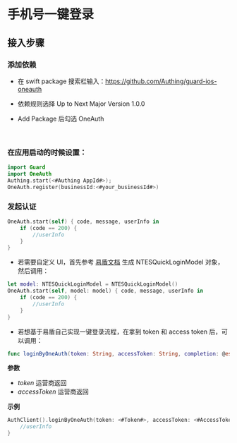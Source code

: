 # 手机号一键登录

<LastUpdated/>

## 接入步骤

### 添加依赖

- 在 swift package 搜索栏输入：https://github.com/Authing/guard-ios-oneauth

- 依赖规则选择 Up to Next Major Version 1.0.0

- Add Package 后勾选 OneAuth

<br>

### 在应用启动的时候设置：

```swift
import Guard
import OneAuth
Authing.start(<#Authing AppId#>);
OneAuth.register(businessId:<#your_businessId#>)
 ```

### 发起认证

```Swift
OneAuth.start(self) { code, message, userInfo in
    if (code == 200) {
        //userInfo
    }
}
```

* 若需要自定义 UI，首先参考 [易盾文档](https://support.dun.163.com/documents/287305921855672320?docId=429869784953151488#%E8%B0%83%E7%94%A8%E7%A4%BA%E4%BE%8B) 生成 NTESQuickLoginModel 对象，然后调用：

```Swift
let model: NTESQuickLoginModel = NTESQuickLoginModel()
OneAuth.start(self, model: model) { code, message, userInfo in
    if (code == 200) {
        //userInfo
    }
}
```

- 若想基于易盾自己实现一键登录流程，在拿到 token 和 access token 后，可以调用：

```Swift
func loginByOneAuth(token: String, accessToken: String, completion: @escaping(Int, String?, UserInfo?) -> Void) {}
```

**参数**

- *token* 运营商返回
- *accessToken* 运营商返回

**示例**

```Swift
AuthClient().loginByOneAuth(token: <#Token#>, accessToken: <#AccessToken#>) { code, message, userInfo in
    //userInfo
}
```

